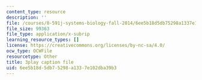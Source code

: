 ```yaml
---
content_type: resource
description: ''
file: /courses/8-591j-systems-biology-fall-2014/6ee5b18d5db75298a1337e102dba39b3_lC3XSwQ62iw.vtt
file_size: 99363
file_type: application/x-subrip
learning_resource_types: []
license: https://creativecommons.org/licenses/by-nc-sa/4.0/
ocw_type: OCWFile
resourcetype: Other
title: 3play caption file
uid: 6ee5b18d-5db7-5298-a133-7e102dba39b3
---
```

